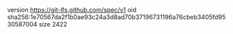 version https://git-lfs.github.com/spec/v1
oid sha256:1e70567da2f1b0ae93c24a3d8ad70b37196731196a76cbeb3405fd9530587004
size 2422
